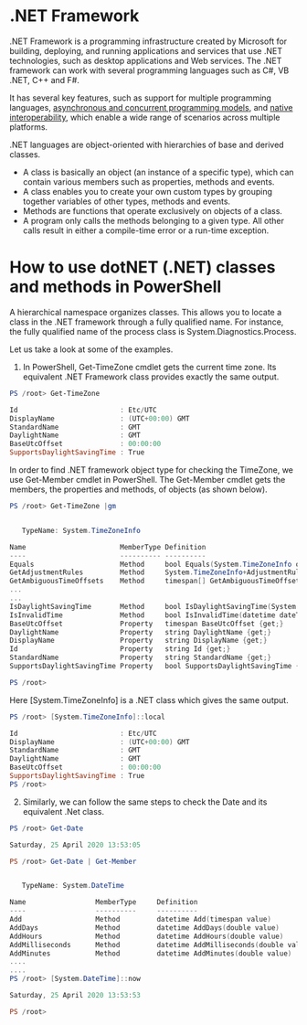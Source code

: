 # .NET Framework

.NET Framework is a programming infrastructure created by Microsoft for building, deploying, and running applications and services that use .NET technologies, such as desktop applications and Web services. The .NET framework can work with several programming languages such as C#, VB .NET, C++ and F#.

It has several key features, such as support for multiple programming languages, [asynchronous and concurrent programming models](https://docs.microsoft.com/en-us/dotnet/standard/parallel-programming/tpl-and-traditional-async-programming), and [native interoperability](https://docs.microsoft.com/en-us/dotnet/standard/native-interop/), which enable a wide range of scenarios across multiple platforms. 

.NET languages are object-oriented with hierarchies of base and derived classes. 
* A class is basically an object (an instance of a specific type), which can contain various members such as properties, methods and events. 
* A class enables you to create your own custom types by grouping together variables of other types, methods and events. 
* Methods are functions that operate exclusively on objects of a class. 
* A program only calls the methods belonging to a given type. All other calls result in either a compile-time error or a run-time exception.

# How to use dotNET (.NET) classes and methods in PowerShell

A hierarchical namespace organizes classes. This allows you to locate a class in the .NET framework through a fully qualified name. For instance, the fully qualified name of the process class is System.Diagnostics.Process.

Let us take a look at some of the examples.

1. In PowerShell, Get-TimeZone cmdlet gets the current time zone. Its equivalent .NET Framework class provides exactly the same output. 

```powershell
PS /root> Get-TimeZone

Id                         : Etc/UTC
DisplayName                : (UTC+00:00) GMT
StandardName               : GMT
DaylightName               : GMT
BaseUtcOffset              : 00:00:00
SupportsDaylightSavingTime : True
```
In order to find .NET framework object type for checking the TimeZone, we use Get-Member cmdlet in PowerShell. The Get-Member cmdlet gets the members, the properties and methods, of objects (as shown below).
```powershell
PS /root> Get-TimeZone |gm


   TypeName: System.TimeZoneInfo

Name                       MemberType Definition
----                       ---------- ----------
Equals                     Method     bool Equals(System.TimeZoneInfo other), bool Equals(System.Object obj), bool IEquatable[TimeZoneInfo].Equals(System.TimeZoneInfo other)
GetAdjustmentRules         Method     System.TimeZoneInfo+AdjustmentRule[] GetAdjustmentRules()
GetAmbiguousTimeOffsets    Method     timespan[] GetAmbiguousTimeOffsets(System.DateTimeOffset dateTimeOffset), timespan[] GetAmbiguousTimeOffsets(datetime dateTime)
...
...
IsDaylightSavingTime       Method     bool IsDaylightSavingTime(System.DateTimeOffset dateTimeOffset), bool IsDaylightSavingTime(datetime dateTime)
IsInvalidTime              Method     bool IsInvalidTime(datetime dateTime)
BaseUtcOffset              Property   timespan BaseUtcOffset {get;}
DaylightName               Property   string DaylightName {get;}
DisplayName                Property   string DisplayName {get;}
Id                         Property   string Id {get;}
StandardName               Property   string StandardName {get;}
SupportsDaylightSavingTime Property   bool SupportsDaylightSavingTime {get;}

PS /root>
```

Here [System.TimeZoneInfo] is a .NET class which gives the same output.
```powershell
PS /root> [System.TimeZoneInfo]::local

Id                         : Etc/UTC
DisplayName                : (UTC+00:00) GMT
StandardName               : GMT
DaylightName               : GMT
BaseUtcOffset              : 00:00:00
SupportsDaylightSavingTime : True
PS /root>
```
2. Similarly, we can follow the same steps to check the Date and its equivalent .Net class.

```powershell
PS /root> Get-Date              

Saturday, 25 April 2020 13:53:05

PS /root> Get-Date | Get-Member 


   TypeName: System.DateTime

Name                 MemberType     Definition
----                 ----------     ----------
Add                  Method         datetime Add(timespan value)
AddDays              Method         datetime AddDays(double value)
AddHours             Method         datetime AddHours(double value)
AddMilliseconds      Method         datetime AddMilliseconds(double value)
AddMinutes           Method         datetime AddMinutes(double value)
....
....
PS /root> [System.DateTime]::now

Saturday, 25 April 2020 13:53:53

PS /root> 
```
